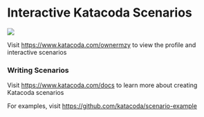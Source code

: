 # Interactive Katacoda Scenarios

[![](http://shields.katacoda.com/katacoda/ownermzy/count.svg)](https://www.katacoda.com/ownermzy "Get your profile on Katacoda.com")

Visit https://www.katacoda.com/ownermzy to view the profile and interactive scenarios

### Writing Scenarios
Visit https://www.katacoda.com/docs to learn more about creating Katacoda scenarios

For examples, visit https://github.com/katacoda/scenario-example
